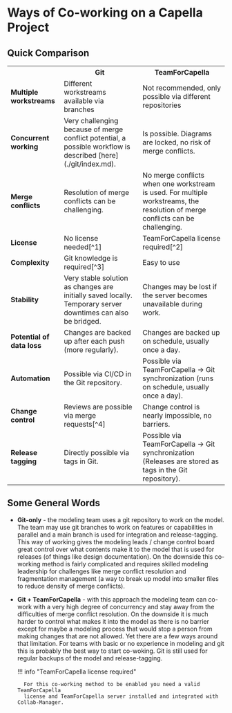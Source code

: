 <!--
 ~ SPDX-FileCopyrightText: Copyright DB InfraGO AG and contributors
 ~ SPDX-License-Identifier: Apache-2.0
 -->

# Ways of Co-working on a Capella Project

## Quick Comparison

<table markdown="span">
  <tr>
    <th></th>
    <th>Git</th>
    <th>TeamForCapella</th>
  </tr>
  <tr>
    <td><b>Multiple workstreams</b></td>
    <td>Different workstreams available via branches</td>
    <td>Not recommended, only possible via different repositories</td>
  </tr>
  <tr>
    <td><b>Concurrent working</b></td>
    <td>Very challenging because of merge conflict potential, a possible workflow is described [here](./git/index.md).</td>
    <td>Is possible. Diagrams are locked, no risk of merge conflicts.</td>
  </tr>
  <tr>
    <td><b>Merge conflicts</b></td>
    <td>Resolution of merge conflicts can be challenging.</td>
    <td>No merge conflicts when one workstream is used. For multiple workstreams, the resolution of merge conflicts can be challenging.</td>
  </tr>
  <tr markdown="span">
    <td><b>License</b></td>
    <td>No license needed[^1]</td>
    <td>TeamForCapella license required[^2]</td>
  </tr>
  <tr markdown="span">
    <td><b>Complexity</b></td>
    <td>Git knowledge is required[^3]</td>
    <td>Easy to use</td>
  </tr>
  <tr>
    <td><b>Stability</b></td>
    <td>Very stable solution as changes are initially saved locally. Temporary server downtimes can also be bridged.</td>
    <td>Changes may be lost if the server becomes unavailable during work.</td>
  </tr>
  <tr>
    <td><b>Potential of data loss</b></td>
    <td>Changes are backed up after each push (more regularly).</td>
    <td>Changes are backed up on schedule, usually once a day.</td>
  </tr>
  <tr>
    <td><b>Automation</b></td>
    <td>Possible via CI/CD in the Git repository.</td>
    <td>Possible via TeamForCapella &rarr; Git synchronization (runs on schedule, usually once a day).</td>
  </tr>
  <tr markdown="span">
    <td><b>Change control</b></td>
    <td>Reviews are possible via merge requests[^4]</td>
    <td>Change control is nearly impossible, no barriers.</td>
  </tr>
  <tr>
    <td><b>Release tagging</b></td>
    <td>Directly possible via tags in Git.</td>
    <td>Possible via TeamForCapella &rarr; Git synchronization (Releases are stored as tags in the Git repository).</td>
  </tr>
</table>

[^1]:
    You can use any standardized Git server. Depending on the server used,
    licenses for the Git server may be required.

[^2]:
    You need a valid TeamForCapella license and TeamForCapella server installed
    and integrated in the Collaboration Manager.

[^3]:
    For the basic workflow, a simple Git knowledge that includes commit, pull
    and push is sufficient. However, it is necessary to have at least one Git
    expert in the project to deal with potential merge conflicts and unexpected
    situations.

[^4]:
    To review changes, the Eclipse EMF diff/merge tool can be used. However, in
    practice this proves to be too time-consuming, as many changes become
    confusing very quickly.

## Some General Words

<!-- prettier-ignore -->
- **Git-only** - the modeling team uses a git repository to work on the model.
  The team may use git branches to work on features or capabilities in parallel
  and a main branch is used for integration and release-tagging. This way of
  working gives the modeling leads / change control board great control over
  what contents make it to the model that is used for releases (of things like
  design documentation). On the downside this co-working method is fairly
  complicated and requires skilled modeling leadership for challenges like
  merge conflict resolution and fragmentation management (a way to break up
  model into smaller files to reduce density of merge conflicts).
- **Git + TeamForCapella** - with this approach the modeling team can co-work
  with a very high degree of concurrency and stay away from the difficulties of
  merge conflict resolution. On the downside it is much harder to control what
  makes it into the model as there is no barrier except for maybe a modeling
  process that would stop a person from making changes that are not allowed.
  Yet there are a few ways around that limitation. For teams with basic or no
  experience in modeling and git this is probably the best way to start
  co-woking. Git is still used for regular backups of the model and
  release-tagging.

    !!! info "TeamForCapella license required"

        For this co-working method to be enabled you need a valid TeamForCapella
        license and TeamForCapella server installed and integrated with Collab-Manager.
